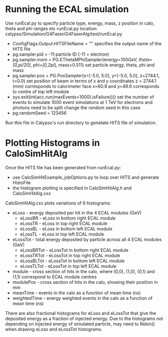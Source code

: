 
# Running the ECAL simulation  

Use runEcal.py to specify particle type, energy, mass, z position in calo, theta and phi ranges etc
runEcal.py location: calypso/Simulation/G4Faser/G4FaserAlg/test/runEcal.py
 - ConfigFlags.Output.HITSFileName = ""
specifies the output name of the HITS file
 - pg.sampler.pid = -11
particle ID (-11 = electron)
 - pg.sampler.mom = PG.EThetaMPhiSampler(energy=100*GeV, theta=[0,pi/20], phi=[0,2*pi], mass=0.511)
set particle energy, theta, phi and mass
 - pg.sampler.pos = PG.PosSampler(x=[-5.0, 5.0], y=[-5.0, 5.0], z=2744.1, t=0.0)
set position of beam in terms of x and y coordinates 
z = 2744.1 (mm) corresponds to calorimeter face 
x=60.9 and y=49.6 corresponds to centre of top left module
 - sys.exit(int(acc.run(maxEvents=1000).isFailure()))
set the number of events to simulate
1000 event simulations at 1 TeV for electrons and photons need to be split
change the random seed in this case
 - pg.randomSeed = 123456

Run this file in Calypso's run directory to genetate HITS file of simulation.

# Plotting Histograms in CaloSimHitAlg

Once the HITS file has been generated from runEcal.py:
 - use CaloSimHitExample_jobOptions.py to loop over HITS and generate HistoFile
 - the histogram plotting is specified in CaloSimHitAlg.h and CaloSimHitAlg.cxx

CaloSimHitAlg.cxx plots variations of 6 histograms:
 - eLoss - energy deposited per hit in the 4 ECAL modules (GeV)
    - eLossBR - eLoss in bottom right ECAL module
    - eLossTR - eLoss in top right ECAL module
    - eLossBL - eLoss in bottom left ECAL module
    - eLossTL - eLoss in top left ECAL module
 - eLossTot - total energy deposited by particle across all 4 ECAL modules (GeV)
    - eLossBRTot - eLossTot in bottom right ECAL module
    - eLossTRTot - eLossTot in top right ECAL module
    - eLossBLTot - eLossTot in bottom left ECAL module
    - eLossTLTot - eLossTot in top left ECAL module
 - module - cross section of hits in the calo, where (0,0), (1,0), (0,1) and (1,1) correspond to ECAL module centres
 - modulePos - cross section of hits in the calo, showing their position in mm
 - meanTime - events in the calo as a function of mean time (ns)
 - weightedTime - energy weighted events in the calo as a function of mean time (ns)

There are also fractional histograms for eLoss and eLossTot that give the deposited energy as a fraction of injected energy.
Due to the histograms not depending on injected energy of simulated particle, may need to Rebin() when drawing eLoss and eLossTot histograms.
